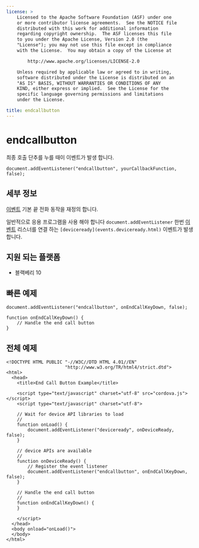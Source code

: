 ```yaml
---
license: >
    Licensed to the Apache Software Foundation (ASF) under one
    or more contributor license agreements.  See the NOTICE file
    distributed with this work for additional information
    regarding copyright ownership.  The ASF licenses this file
    to you under the Apache License, Version 2.0 (the
    "License"); you may not use this file except in compliance
    with the License.  You may obtain a copy of the License at

        http://www.apache.org/licenses/LICENSE-2.0

    Unless required by applicable law or agreed to in writing,
    software distributed under the License is distributed on an
    "AS IS" BASIS, WITHOUT WARRANTIES OR CONDITIONS OF ANY
    KIND, either express or implied.  See the License for the
    specific language governing permissions and limitations
    under the License.

title: endcallbutton
---
```


# endcallbutton

최종 호출 단추를 누를 때이 이벤트가 발생 합니다.

    document.addEventListener("endcallbutton", yourCallbackFunction, false);
    

## 세부 정보

[이벤트](events.html) 기본 끝 전화 동작을 재정의 합니다.

일반적으로 응용 프로그램을 사용 해야 합니다 `document.addEventListener` 한번 [이벤트](events.html) 리스너를 연결 하는 `[deviceready](events.deviceready.html)` 이벤트가 발생 합니다.

## 지원 되는 플랫폼

*   블랙베리 10

## 빠른 예제

    document.addEventListener("endcallbutton", onEndCallKeyDown, false);
    
    function onEndCallKeyDown() {
        // Handle the end call button
    }
    

## 전체 예제

    <!DOCTYPE HTML PUBLIC "-//W3C//DTD HTML 4.01//EN"
                          "http://www.w3.org/TR/html4/strict.dtd">
    <html>
      <head>
        <title>End Call Button Example</title>
    
        <script type="text/javascript" charset="utf-8" src="cordova.js"></script>
        <script type="text/javascript" charset="utf-8">
    
        // Wait for device API libraries to load
        //
        function onLoad() {
            document.addEventListener("deviceready", onDeviceReady, false);
        }
    
        // device APIs are available
        //
        function onDeviceReady() {
            // Register the event listener
            document.addEventListener("endcallbutton", onEndCallKeyDown, false);
        }
    
        // Handle the end call button
        //
        function onEndCallKeyDown() {
        }
    
        </script>
      </head>
      <body onload="onLoad()">
      </body>
    </html>